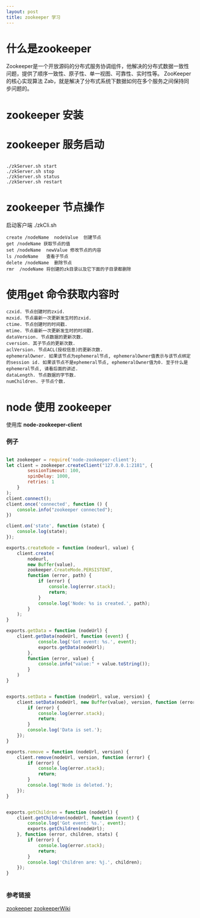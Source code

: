 ```yaml
---
layout: post
title: zookeeper 学习
---
```



#  什么是zookeeper

Zookeeper是一个开放源码的分布式服务协调组件，他解决的分布式数据一致性问题，提供了顺序一致性、原子性、单一视图、可靠性、实时性等。
ZooKeeper的核心实现算法 Zab，就是解决了分布式系统下数据如何在多个服务之间保持同步问题的。

# zookeeper 安装

# zookeeper 服务启动

```

./zkServer.sh start
./zkServer.sh stop
./zkServer.sh status
./zkServer.sh restart

```

# zookeeper 节点操作

启动客户端 ./zkCli.sh

```
create /nodeName  nodeValue  创建节点
get /nodeName 获取节点的值
set /nodeName  newValue 修改节点的内容
ls /nodeName   查看子节点
delete /nodeName  删除节点
rmr  /nodeName 将创建的zk目录以及它下面的子目录都删除

```


# 使用get 命令获取内容时

```
czxid. 节点创建时的zxid.
mzxid. 节点最新一次更新发生时的zxid.
ctime. 节点创建时的时间戳.
mtime. 节点最新一次更新发生时的时间戳.
dataVersion. 节点数据的更新次数.
cversion. 其子节点的更新次数.
aclVersion. 节点ACL(授权信息)的更新次数.
ephemeralOwner. 如果该节点为ephemeral节点, ephemeralOwner值表示与该节点绑定的session id. 如果该节点不是ephemeral节点, ephemeralOwner值为0. 至于什么是ephemeral节点, 请看后面的讲述.
dataLength. 节点数据的字节数.
numChildren. 子节点个数.
```


# node 使用 zookeeper 

使用库 **node-zookeeper-client**

### 例子

```javascript

let zookeeper = require('node-zookeeper-client');
let client = zookeeper.createClient("127.0.0.1:2181", {
        sessionTimeout: 100,
        spinDelay: 1000,
        retries: 1
    }
);
client.connect();
client.once('connected', function () {
    console.info("zookeeper connected");
})

client.on('state', function (state) {
    console.log(state);
});

exports.createNode = function (nodeurl, value) {
    client.create(
        nodeurl,
        new Buffer(value),
        zookeeper.CreateMode.PERSISTENT,
        function (error, path) {
            if (error) {
                console.log(error.stack);
                return;
            }
            console.log('Node: %s is created.', path);
        }
    );
}

exports.getData = function (nodeUrl) {
    client.getData(nodeUrl, function (event) {
            console.log('Got event: %s.', event);
            exports.getData(nodeUrl);
        },
        function (error, value) {
            console.info("value:" + value.toString());
        }
    )
}


exports.setData = function (nodeUrl, value, version) {
    client.setData(nodeUrl, new Buffer(value), version, function (error, stat) {
        if (error) {
            console.log(error.stack);
            return;
        }
        console.log('Data is set.');
    });
}

exports.remove = function (nodeUrl, version) {
    client.remove(nodeUrl, version, function (error) {
        if (error) {
            console.log(error.stack);
            return;
        }
        console.log('Node is deleted.');
    });
}


exports.getChildren = function (nodeUrl) {
    client.getChildren(nodeUrl, function (event) {
        console.log('Got event: %s.', event);
        exports.getChildren(nodeUrl);
    }, function (error, children, stats) {
        if (error) {
            console.log(error.stack);
            return;
        }
        console.log('Children are: %j.', children);
    });
}
 
```




### 参考链接

[zookeeper](http://zookeeper.apache.org/)
[zookeeperWiki](https://cwiki.apache.org/confluence/display/ZOOKEEPER/Index;jsessionid=18FE23C9C838C34CB58AC237D3C7B7AC)


